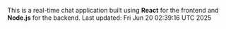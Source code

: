 This is a real-time chat application built using **React** for the frontend and **Node.js** for the backend.
Last updated: Fri Jun 20 02:39:16 UTC 2025
